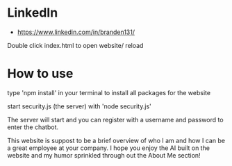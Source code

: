 


# LinkedIn
- https://www.linkedin.com/in/branden131/


Double click index.html to open website/ reload

# How to use
type 'npm install' in your terminal to install all packages for the website

start security.js (the server) with 'node security.js'

The server will start and you can register with a username and password to enter the chatbot.

This website is suppost to be a brief overview of who I am and how I can be a great employee at your company.
I hope you enjoy the AI built on the website and my humor sprinkled through out the About Me section!






